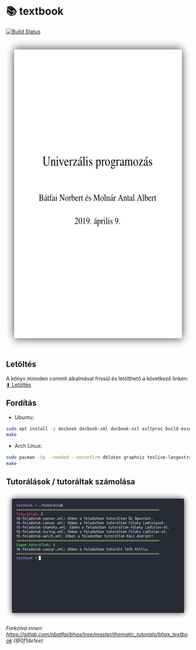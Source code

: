 # 📚 textbook


[![Build Status](https://travis-ci.org/krook1024/textbook.png?branch=master)](https://travis-ci.org/krook1024/textbook)

<p align="center">
  <img width="595" height="842" src="pictures/firstPage.png">
</p>

## Letöltés

A könyv minnden commit alkalmával frissül és letölthető a következő linken:  
[⬇ Letöltés](https://github.com/krook1024/textbook/releases)

## Fordítás

- Ubuntu:
```bash
sudo apt install -y docbook docbook-xml docbook-xsl xsltproc build-essential dblatex graphviz texlive-lang-european
make
```

- Arch Linux:
```bash
sudo pacman -Sy --needed --noconfirm dblatex graphviz texlive-langextra texlive-science docbook-xsl docbook-xml
make
```

## Tutorálások / tutoráltak számolása

![tutoraltak.png](pictures/tutoraltak.png)


*Forkolva innen: https://gitlab.com/nbatfai/bhax/tree/master/thematic_tutorials/bhax_textbook (@0f1de1ee)*
